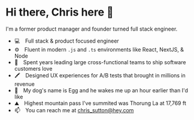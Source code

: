 # Hi there, Chris here 👋

I'm a former product manager and founder turned full stack engineer. 

- 💻 Full stack & product focused engineer 
- ⚙️ Fluent in modern `.js` and `.ts` environments like React, NextJS, & Node
- 🤝 Spent years leading large cross-functional teams to ship software customers love
- 🖍️ Designed UX experiences for A/B tests that brought in millions in revenue
- 🐶 My dog's name is Egg and he wakes me up an hour earlier than I'd like
- ⛰️ Highest mountain pass I've summited was Thorung La at 17,769 ft
- 📫 You can reach me at chris_sutton@hey.com
